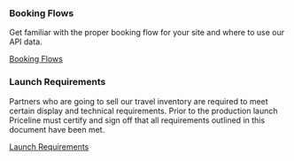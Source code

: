 

### Booking Flows

Get familiar with the proper booking flow for your site and where to use our API data.

[Booking Flows](guides-flow-car.md)

### Launch Requirements

Partners who are going to sell our travel inventory are required to meet certain display and technical requirements. Prior to the production launch Priceline must certify and sign off that all requirements outlined in this document have been met.

[Launch Requirements](guides-launch-car.md)
